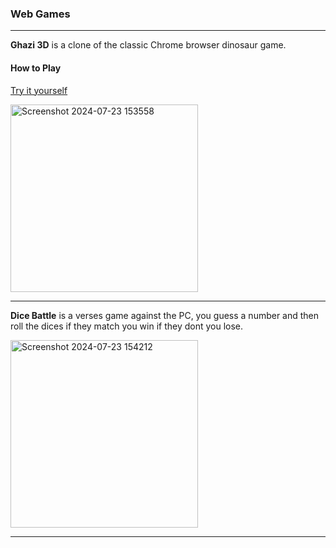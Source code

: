 ### Web Games
***

**Ghazi 3D** is a clone of the classic Chrome browser dinosaur game.

#### How to Play
[Try it yourself](https://editor.p5js.org/YasiFaizi/full/X0XSln-dA)

<img src="https://github.com/user-attachments/assets/99c74d98-ff55-4c66-9ebb-8d5eb48f22b8" alt="Screenshot 2024-07-23 153558" width="300"/>

***

**Dice Battle** is a verses game against the PC, you guess a number and then roll the dices if they match you win if they dont you lose.

<img src="https://github.com/user-attachments/assets/c5946452-552a-4e4b-a268-dba0ac49117d" alt="Screenshot 2024-07-23 154212" width="300"/>

***

